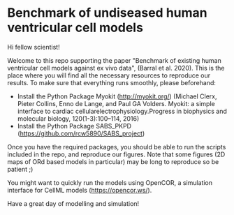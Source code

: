 # Benchmark of undiseased human ventricular cell models

Hi fellow scientist!

Welcome to this repo supporting the paper "Benchmark of existing human ventricular cell models against ex vivo data", (Barral et al. 2020). This is the place where you will find all the necessary resources to reproduce our results. To make sure that everything runs smoothly, please beforehand:
  - Install the Python Package Myokit (http://myokit.org/) (Michael Clerx, Pieter Collins, Enno de Lange, and Paul GA Volders.  Myokit:  a simple interface to cardiac cellularelectrophysiology.Progress in biophysics and molecular biology, 120(1-3):100–114, 2016)
  - Install the Python Package SABS_PKPD (https://github.com/rcw5890/SABS_project)
  
Once you have the required packages, you should be able to run the scripts included in the repo, and reproduce our figures. Note that some figures (2D maps of ORd based models in particular) may be long to reproduce so be patient ;)

You might want to quickly run the models using OpenCOR, a simulation interface for CellML models (https://opencor.ws/).

Have a great day of modelling and simulation!
